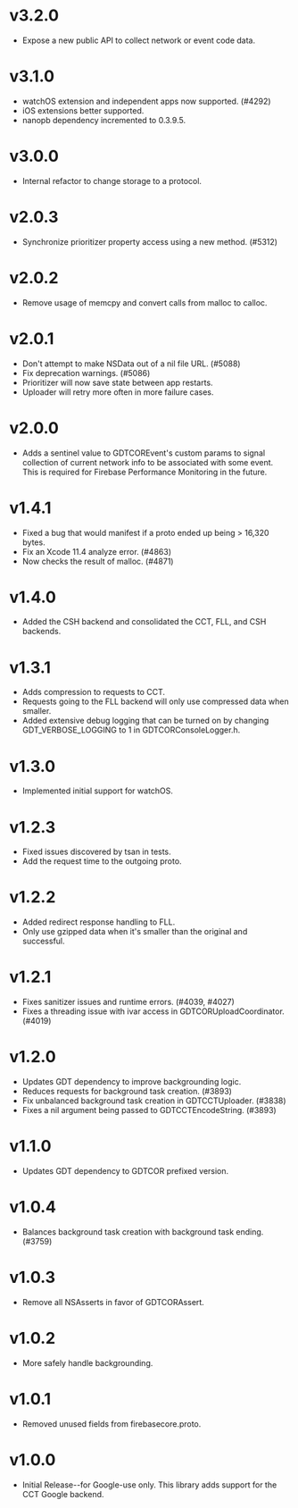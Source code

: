 # v3.2.0
- Expose a new public API to collect network or event code data.

# v3.1.0
- watchOS extension and independent apps now supported. (#4292)
- iOS extensions better supported.
- nanopb dependency incremented to 0.3.9.5.

# v3.0.0
- Internal refactor to change storage to a protocol.

# v2.0.3
- Synchronize prioritizer property access using a new method. (#5312)

# v2.0.2
- Remove usage of memcpy and convert calls from malloc to calloc.

# v2.0.1
- Don't attempt to make NSData out of a nil file URL. (#5088)
- Fix deprecation warnings. (#5086)
- Prioritizer will now save state between app restarts.
- Uploader will retry more often in more failure cases.

# v2.0.0
- Adds a sentinel value to GDTCOREvent's custom params to signal collection
of current network info to be associated with some event. This is required
for Firebase Performance Monitoring in the future.

# v1.4.1
- Fixed a bug that would manifest if a proto ended up being > 16,320 bytes.
- Fix an Xcode 11.4 analyze error. (#4863)
- Now checks the result of malloc. (#4871)

# v1.4.0
- Added the CSH backend and consolidated the CCT, FLL, and CSH backends.

# v1.3.1
- Adds compression to requests to CCT.
- Requests going to the FLL backend will only use compressed data when smaller.
- Added extensive debug logging that can be turned on by changing
GDT_VERBOSE_LOGGING to 1 in GDTCORConsoleLogger.h.

# v1.3.0
- Implemented initial support for watchOS.

# v1.2.3
- Fixed issues discovered by tsan in tests.
- Add the request time to the outgoing proto.

# v1.2.2
- Added redirect response handling to FLL.
- Only use gzipped data when it's smaller than the original and successful.

# v1.2.1
- Fixes sanitizer issues and runtime errors. (#4039, #4027)
- Fixes a threading issue with ivar access in GDTCORUploadCoordinator. (#4019)

# v1.2.0
- Updates GDT dependency to improve backgrounding logic.
- Reduces requests for background task creation. (#3893)
- Fix unbalanced background task creation in GDTCCTUploader. (#3838)
- Fixes a nil argument being passed to GDTCCTEncodeString. (#3893)

# v1.1.0
- Updates GDT dependency to GDTCOR prefixed version.

# v1.0.4
- Balances background task creation with background task ending. (#3759)

# v1.0.3
- Remove all NSAsserts in favor of GDTCORAssert.

# v1.0.2
- More safely handle backgrounding.

# v1.0.1
- Removed unused fields from firebasecore.proto.

# v1.0.0
- Initial Release--for Google-use only. This library adds support for the CCT
Google backend.
